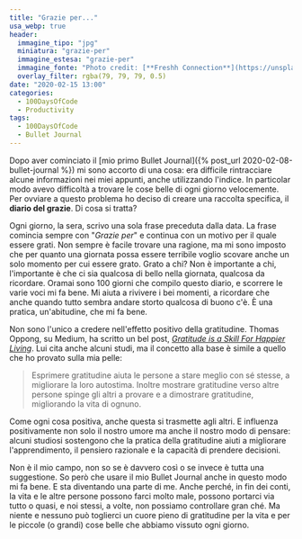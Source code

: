 ```yaml
---
title: "Grazie per..."
usa_webp: true
header:
  immagine_tipo: "jpg"
  miniatura: "grazie-per"
  immagine_estesa: "grazie-per"
  immagine_fonte: "Photo credit: [**Freshh Connection**](https://unsplash.com/@freshhconnection)"
  overlay_filter: rgba(79, 79, 79, 0.5)
date: "2020-02-15 13:00"
categories:
  - 100DaysOfCode
  - Productivity
tags:
  - 100DaysOfCode
  - Bullet Journal
---
```


Dopo aver cominciato il [mio primo Bullet Journal]({% post_url 2020-02-08-bullet-journal %}) mi sono accorto di una cosa: era difficile rintracciare alcune informazioni nei miei appunti, anche utilizzando l'indice. In particolar modo avevo difficoltà a trovare le cose belle di ogni giorno velocemente. Per ovviare a questo problema ho deciso di creare una raccolta specifica, il **diario del grazie**. Di cosa si tratta?

Ogni giorno, la sera, scrivo una sola frase preceduta dalla data. La frase comincia sempre con "_Grazie per_" e continua con un motivo per il quale essere grati. Non sempre è facile trovare una ragione, ma mi sono imposto che per quanto una giornata possa essere terribile voglio scovare anche un solo momento per cui essere grato. Grato a chi? Non è importante a chi, l'importante è che ci sia qualcosa di bello nella giornata, qualcosa da ricordare. Oramai sono 100 giorni che compilo questo diario, e scorrere le varie voci mi fa bene. Mi aiuta a rivivere i bei momenti, a ricordare che anche quando tutto sembra andare storto qualcosa di buono c'è. È una pratica, un'abitudine, che mi fa bene.

Non sono l'unico a credere nell'effetto positivo della gratitudine. Thomas Oppong, su Medium, ha scritto un bel post, _[Gratitude is a Skill For Happier Living](https://medium.com/kaizen-habits/gratitude-is-a-skill-for-happier-living-350a4d800042)_. Lui cita anche alcuni studi, ma il concetto alla base è simile a quello che ho provato sulla mia pelle:

> Esprimere gratitudine aiuta le persone a stare meglio con sé stesse, a migliorare la loro autostima. Inoltre mostrare gratitudine verso altre persone spinge gli altri a provare e a dimostrare gratitudine, migliorando la vita di ognuno.

Come ogni cosa positiva, anche questa si trasmette agli altri. E influenza positivamente non solo il nostro umore ma anche il nostro modo di pensare: alcuni studiosi sostengono che la pratica della gratitudine aiuti a migliorare l'apprendimento, il pensiero razionale e la capacità di prendere decisioni.

Non è il mio campo, non so se è davvero così o se invece è tutta una suggestione. So però che usare il mio Bullet Journal anche in questo modo mi fa bene. E sta diventando una parte di me. Anche perché, in fin dei conti, la vita e le altre persone possono farci molto male, possono portarci via tutto o quasi, e noi stessi, a volte, non possiamo controllare gran ché. Ma niente e nessuno può toglierci un cuore pieno di gratitudine per la vita e per le piccole (o grandi) cose belle che abbiamo vissuto ogni giorno.
